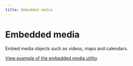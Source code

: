 ```yaml
---
title: Embedded media
---
```


# Embedded media

Embed media objects such as videos, maps and calendars.

<a href="https://vanilla-framework.github.io/vanilla-framework/examples/utilities/embedded-media/"
    class="js-example">
    View example of the embedded media utility
</a>